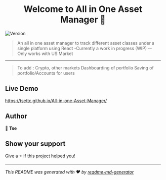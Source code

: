 <h1 align="center">Welcome to All in One Asset Manager 👋</h1>
<p>
  <img alt="Version" src="https://img.shields.io/badge/version-0.1.0-blue.svg?cacheSeconds=2592000" />
</p>

> An all in one asset manager to track different asset classes under a single platform using React
> -Currently a work in progress (WIP)
> --Only works with US Market
----
> To add :
> Crypto, other markets
> Dashboarding of portfolio
> Saving of portfolio/Accounts for users
> 
## Live Demo
https://tsettc.github.io/All-in-one-Asset-Manager/
## Author

👤 **Tse**


## Show your support

Give a ⭐️ if this project helped you!

***
_This README was generated with ❤️ by [readme-md-generator](https://github.com/kefranabg/readme-md-generator)_

